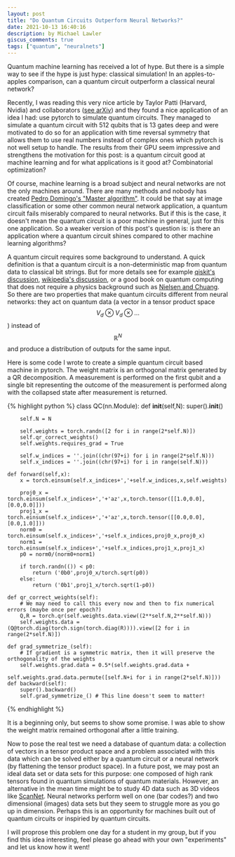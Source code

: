 ```yaml
---
layout: post
title: "Do Quantum Circuits Outperform Neural Networks?"
date: 2021-10-13 16:40:16
description: by Michael Lawler
giscus_comments: true
tags: ["quantum", "neuralnets"]
---
```


Quantum machine learning has received a lot of hype. But there is a simple way to see if the hype is just hype: classical simulation! In an apples-to-apples comparison, can a quantum circuit outperform a classical neural network?

Recently, I was reading this very nice article by Taylor Patti (Harvard, Nvidia) and collaborators ([see arXiv](https://arxiv.org/pdf/2106.13304.pdf)) and they found a nice application of an idea I had: use pytorch to simulate quantum circuits. They managed to simulate a quantum circuit with 512 qubits that is 13 gates deep and were motivated to do so for an application with time reversal symmetry that allows them to use real numbers instead of complex ones which pytorch is not well setup to handle. The results from their GPU seem impressive and strengthens the motivation for this post: is a quantum circuit good at machine learning and for what applications is it good at? Combinatorial optimization?

Of course, machine learning is a broad subject and neural networks are not the only machines around. There are many methods and nobody has created [Pedro Domingo's "Master algorithm"](https://en.wikipedia.org/wiki/The_Master_Algorithm). It could be that say at image classification or some other common neural network application, a quantum circuit fails miserably compared to neural networks. But if this is the case, it doesn't mean the quantum circuit is a poor machine in general, just for this one application. So a weaker version of this post's question is: is there an application where a quantum circuit shines compared to other machine learning algorithms?

A quantum circuit requires some background to understand. A quick definition is that a quantum circuit is a non-deterministic map from quantum data to classical bit strings. But for more details see for example [qiskit's discussion](https://qiskit.org/textbook/ch-algorithms/defining-quantum-circuits.html), [wikipedia's discussion](https://en.wikipedia.org/wiki/Quantum_circuit), or a good book on quantum computing that does not require a physics background such as [Nielsen and Chuang](https://michaelnielsen.org/qcqi/QINFO-book-nielsen-and-chuang-toc-and-chapter1-nov00.pdf). So there are two properties that make quantum circuits different from neural networks: they act on quantum data (a vector in a tensor product space $$V_d\otimes V_d\otimes\ldots$$) instead of $${\mathbb R}^N$$ and produce a distribution of outputs for the same input.

Here is some code I wrote to create a simple quantum circuit based machine in pytorch. The weight matrix is an orthogonal matrix generated by a QR decomposition. A measurement is performed on the first qubit and a single bit representing the outcome of the measurement is performed along with the collapsed state after measurement is returned.

{% highlight python %}
class QC(nn.Module):
def **init**(self,N):
super().**init**()

        self.N = N

        self.weights = torch.randn([2 for i in range(2*self.N)])
        self.qr_correct_weights()
        self.weights.requires_grad = True

        self.w_indices = ''.join((chr(97+i) for i in range(2*self.N)))
        self.x_indices = ''.join((chr(97+i) for i in range(self.N)))

    def forward(self,x):
        x = torch.einsum(self.x_indices+','+self.w_indices,x,self.weights)

        proj0_x = torch.einsum(self.x_indices+','+'az',x,torch.tensor([[1.0,0.0],[0.0,0.0]]))
        proj1_x = torch.einsum(self.x_indices+','+'az',x,torch.tensor([[0.0,0.0],[0.0,1.0]]))
        norm0 = torch.einsum(self.x_indices+','+self.x_indices,proj0_x,proj0_x)
        norm1 = torch.einsum(self.x_indices+','+self.x_indices,proj1_x,proj1_x)
        p0 = norm0/(norm0+norm1)

        if torch.randn(()) < p0:
            return ('0b0',proj0_x/torch.sqrt(p0))
        else:
            return ('0b1',proj1_x/torch.sqrt(1-p0))

    def qr_correct_weights(self):
        # We may need to call this every now and then to fix numerical errors (maybe once per epoch?)
        Q,R = torch.qr(self.weights.data.view((2**self.N,2**self.N)))
        self.weights.data = (Q@torch.diag(torch.sign(torch.diag(R)))).view([2 for i in range(2*self.N)])

    def grad_symmetrize_(self):
        # If gradient is a symmetric matrix, then it will preserve the orthogonality of the weights
        self.weights.grad.data = 0.5*(self.weights.grad.data +
                                    self.weights.grad.data.permute([self.N+i for i in range(2*self.N)]))
    def backward(self):
        super().backward()
        self.grad_symmetrize_() # This line doesn't seem to matter!

{% endhighlight %}

It is a beginning only, but seems to show some promise. I was able to show the weight matrix remained orthogonal after a little training.

Now to pose the real test we need a database of quantum data: a collection of vectors in a tensor product space and a problem associated with this data which can be solved either by a quantum circuit or a neural network (by flattening the tensor product space). In a future post, we may post an ideal data set or data sets for this purpose: one composed of high rank tensors found in quantum simulations of quantum materials. However, an alternative in the mean time might be to study 4D data such as 3D videos like [ScanNet](http://www.scan-net.org). Neural networks perform well on one (bar codes?) and two dimensional (images) data sets but they seem to struggle more as you go up in dimension. Perhaps this is an opportunity for machines built out of quantum circuits or inspiried by quantum circuits.

I will proprose this problem one day for a student in my group, but if you find this idea interesting, feel please go ahead with your own "experiments" and let us know how it went!
